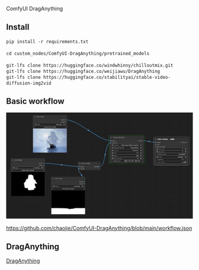 ComfyUI DragAnything

## Install

```
pip install -r requirements.txt

cd custom_nodes/ComfyUI-DragAnything/pretrained_models

git-lfs clone https://huggingface.co/windwhinny/chilloutmix.git
git-lfs clone https://huggingface.co/weijiawu/DragAnything
git-lfs clone https://huggingface.co/stabilityai/stable-video-diffusion-img2vid
```

## Basic workflow

<img src="wf.png" raw=true>

https://github.com/chaojie/ComfyUI-DragAnything/blob/main/workflow.json

## DragAnything

[DragAnything](https://github.com/showlab/DragAnything)